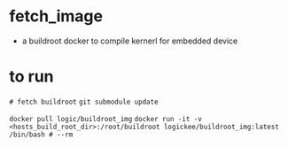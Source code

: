 # fetch_image
- a buildroot docker to compile kernerl for embedded device

# to run
`# fetch buildroot`
`git submodule update`

`docker pull logic/buildroot_img`
`docker run -it -v <hosts_build_root_dir>:/root/buildroot logickee/buildroot_img:latest /bin/bash # --rm`
